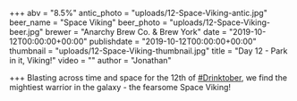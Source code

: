 +++
abv = "8.5%"
antic_photo = "uploads/12-Space-Viking-antic.jpg"
beer_name = "Space Viking"
beer_photo = "uploads/12-Space-Viking-beer.jpg"
brewer = "Anarchy Brew Co. & Brew York"
date = "2019-10-12T00:00:00+00:00"
publishdate = "2019-10-12T00:00:00+00:00"
thumbnail = "uploads/12-Space-Viking-thumbnail.jpg"
title = "Day 12 - Park in it, Viking!"
video = ""
author = "Jonathan"

+++
Blasting across time and space for the 12th of [#Drinktober](https://www.facebook.com/hashtag/drinktober?source=feed_text&epa=HASHTAG), we find the mightiest warrior in the galaxy - the fearsome Space Viking!